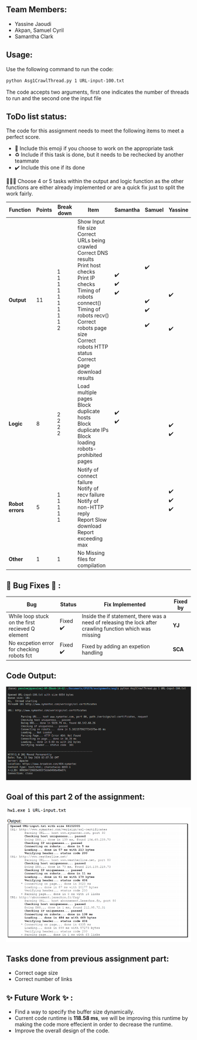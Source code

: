 ## Team Members:
* Yassine Jaoudi
* Akpan, Samuel Cyril
* Samantha Clark

## Usage:

Use the following command to run the code:

```bash
python Asg1CrawlThread.py 1 URL-input-100.txt
```

The code accepts two arguments, first one indicates the number of threads to run and the second one the input file

## ToDo list status:

The code for this assignment needs to meet the following items to meet a perfect score.

* :construction: Include this emoji if you choose to work on the appropriate task
* :recycle: Include if this task is done, but it needs to be rechecked by another teammate
* :heavy_check_mark: Include this one if its done


:rotating_light::rotating_light::rotating_light: Choose 4 or 5 tasks within the output and logic function as the other functions are either already implemented or are a quick fix just to split the work fairly.

| **Function**  | **Points**  | **Break down**  | **Item**  | **Samantha** | **Samuel** | **Yassine** | 
|---------------|-------------|-----------------|-----------|--------------|------------|-------------|
|  **Output**  | 11  | 1<br />1<br />1<br />1<br />1<br />1<br />1<br />1<br />1<br />2<br />  | Show Input file size<br />Correct URLs being crawled<br />Correct DNS results<br />Print host checks<br />Print IP checks<br />Timing of robots connect()<br />Timing of robots recv()<br />Correct robots page size<br />Correct robots HTTP status<br />Correct page download results<br />  | <br />:heavy_check_mark:<br />:heavy_check_mark:<br />:heavy_check_mark:<br /><br /><br /><br /><br /><br /><br /> | :heavy_check_mark:<br /><br /><br /><br /><br />:heavy_check_mark:<br />:heavy_check_mark:<br /><br />:heavy_check_mark:<br /><br />| <br /><br /><br /><br />:heavy_check_mark:<br /><br /><br /><br /><br />:heavy_check_mark:<br /> |
|  **Logic**  | 8  | 2<br />2<br />2<br />2<br />  | Load multiple pages<br />Block duplicate hosts<br />Block duplicate IPs<br />Block loading robots-prohibited pages<br />  | :heavy_check_mark:<br />:heavy_check_mark:<br /><br /><br /> | <br /><br /><br /><br />  |  <br /><br />:heavy_check_mark:<br />:heavy_check_mark:<br /> |
|**Robot errors**| 5  | 1<br />1<br />1<br />1<br />1<br />  |  Notify of connect failure<br /> Notify of recv failure<br /> Notify of non-HTTP reply<br />Report Slow download<br />Report exceeding max<br />  | <br /><br /><br /><br /><br />  | <br /><br /><br /><br /><br /> |  :heavy_check_mark:<br />:heavy_check_mark:<br />:heavy_check_mark:<br /><br /><br /> |
|  **Other**  | 1  | 1  | No Missing files for compilation  |  |   |   |

## :bug: Bug Fixes :bug: :

| **Bug** | **Status** | **Fix Implemented** | **Fixed by** |
|---------|------------|---------------------|--------------|
| While loop stuck on the first recieved Q element |  Fixed :heavy_check_mark: | Inside the if statement, there was a need of releasing the lock after crawling function which was missing | **YJ** |
| No excpetion error for checking robots fct |  Fixed :heavy_check_mark: | Fixed by adding an expetion handling  | **SCA** |


## Code Output:
![output](current_out_part2.png)

## Goal of this part 2 of the assignment:

![Goal](part2_goal_output.png)

## Tasks done from previous assignment part:

* Correct oage size
* Correct number of links

## :sparkles: Future Work :sparkles: :

* Find a way to specify the buffer size dynamically.
* Current code runtime is **118.58 ms**, we will be improving this runtime by making the code more effecient in order to decrease the runtime.
* Improve the overall design of the code. 